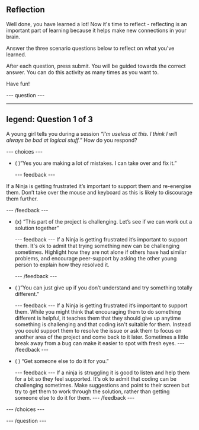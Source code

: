 ## Reflection

Well done, you have learned a lot! Now it's time to reflect - reflecting is an important part of learning because it helps make new connections in your brain.

Answer the three scenario questions below to reflect on what you've learned.

After each question, press submit. You will be guided towards the correct answer. You can do this activity as many times as you want to.

Have fun!

--- question ---

---
legend: Question 1 of 3
---

A young girl tells you during a session *“I’m useless at this. I think I will always be bad at logical stuff.”* How do you respond?

--- choices ---

- ( )”Yes you are making a lot of mistakes. I can take over and fix it.”

  --- feedback ---

If a Ninja is getting frustrated it’s important to support them and re-energise them. Don’t take over the mouse and keyboard as this is likely to discourage them further.

  --- /feedback ---

- (x) “This part of the project is challenging. Let’s see if we can work out a solution together”

  --- feedback ---
If a Ninja is getting frustrated it’s important to support them. It's ok to admit that trying something new can be challenging sometimes. Highlight how they are not alone if others have had similar problems, and encourage peer-support by asking the other young person to explain how they resolved it.

  --- /feedback ---

- ( )”You can just give up if you don’t understand and try something totally different.”

  --- feedback ---
If a Ninja is getting frustrated it’s important to support them. While you might think that encouraging them to do something different is helpful, it teaches them that they should give up anytime something is challenging and that coding isn't suitable for them. Instead you could support them to resolve the issue or ask them to focus on another area of the project and come back to it later. Sometimes a little break away from a bug can make it easier to spot with fresh eyes. 
  --- /feedback ---

- ( ) “Get someone else to do it for you.”

  --- feedback ---
If a ninja is struggling it is good to listen and help them for a bit so they feel supported. It's ok to admit that coding can be challenging sometimes. Make suggestions and point to their screen but try to get them to work through the solution, rather than getting someone else to do it for them.
  --- /feedback ---

--- /choices ---

--- /question ---
